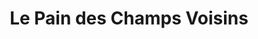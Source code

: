 ---
title: "Le Pain des Champs Voisins"
url: /aubiere/le-pain-des-champs-voisins/
shop: boulangerie
---